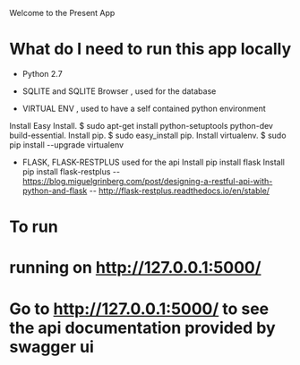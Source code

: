 Welcome to the Present App

# What do I need to run this app locally

- Python 2.7
- SQLITE and SQLITE Browser , used for the database

- VIRTUAL ENV , used to have a self contained python environment

Install Easy Install. $ sudo apt-get install python-setuptools python-dev build-essential.
Install pip. $ sudo easy_install pip.
Install virtualenv. $ sudo pip install --upgrade virtualenv

- FLASK, FLASK-RESTPLUS used for the api
Install pip install flask
Install pip install flask-restplus
-- https://blog.miguelgrinberg.com/post/designing-a-restful-api-with-python-and-flask
-- http://flask-restplus.readthedocs.io/en/stable/

# To run
# running on http://127.0.0.1:5000/
# Go to http://127.0.0.1:5000/ to see the api documentation provided by swagger ui

